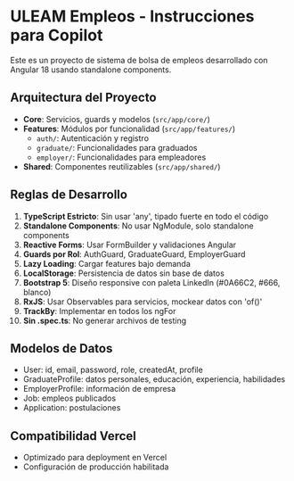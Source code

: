<!-- Use this file to provide workspace-specific custom instructions to Copilot. For more details, visit https://code.visualstudio.com/docs/copilot/copilot-customization#_use-a-githubcopilotinstructionsmd-file -->

# ULEAM Empleos - Instrucciones para Copilot

Este es un proyecto de sistema de bolsa de empleos desarrollado con Angular 18 usando standalone components.

## Arquitectura del Proyecto

- **Core**: Servicios, guards y modelos (`src/app/core/`)
- **Features**: Módulos por funcionalidad (`src/app/features/`)
  - `auth/`: Autenticación y registro
  - `graduate/`: Funcionalidades para graduados
  - `employer/`: Funcionalidades para empleadores
- **Shared**: Componentes reutilizables (`src/app/shared/`)

## Reglas de Desarrollo

1. **TypeScript Estricto**: Sin usar 'any', tipado fuerte en todo el código
2. **Standalone Components**: No usar NgModule, solo standalone components
3. **Reactive Forms**: Usar FormBuilder y validaciones Angular
4. **Guards por Rol**: AuthGuard, GraduateGuard, EmployerGuard
5. **Lazy Loading**: Cargar features bajo demanda
6. **LocalStorage**: Persistencia de datos sin base de datos
7. **Bootstrap 5**: Diseño responsive con paleta LinkedIn (#0A66C2, #666, blanco)
8. **RxJS**: Usar Observables para servicios, mockear datos con 'of()'
9. **TrackBy**: Implementar en todos los ngFor
10. **Sin .spec.ts**: No generar archivos de testing

## Modelos de Datos

- User: id, email, password, role, createdAt, profile
- GraduateProfile: datos personales, educación, experiencia, habilidades
- EmployerProfile: información de empresa
- Job: empleos publicados
- Application: postulaciones

## Compatibilidad Vercel

- Optimizado para deployment en Vercel
- Configuración de producción habilitada
